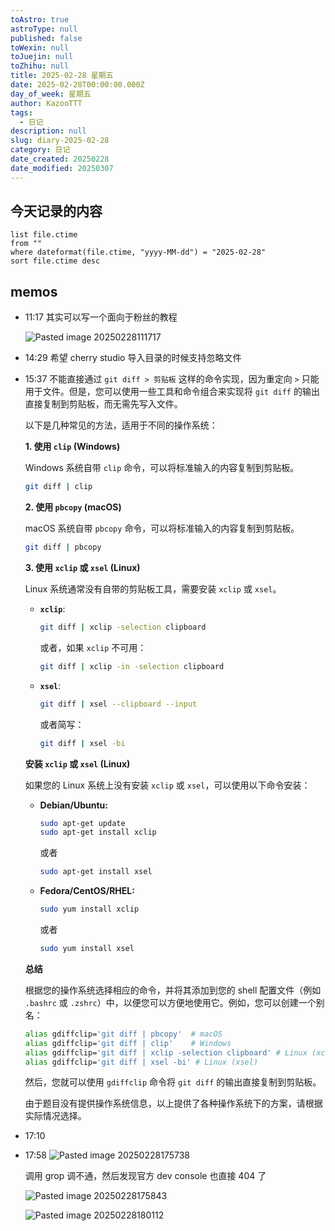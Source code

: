 ```yaml
---
toAstro: true
astroType: null
published: false
toWexin: null
toJuejin: null
toZhihu: null
title: 2025-02-28 星期五
date: 2025-02-28T00:00:00.000Z
day_of_week: 星期五
author: KazooTTT
tags:
  - 日记
description: null
slug: diary-2025-02-28
category: 日记
date_created: 20250228
date_modified: 20250307
---
```







## 今天记录的内容

``` dataview
list file.ctime
from ""
where dateformat(file.ctime, "yyyy-MM-dd") = "2025-02-28"
sort file.ctime desc
```

## memos

- 11:17
	其实可以写一个面向于粉丝的教程  

	![Pasted image 20250228111717](</mdImages/Pasted image 20250228111717.png>)

- 14:29 希望 cherry studio 导入目录的时候支持忽略文件
- 15:37
	不能直接通过 `git diff > 剪贴板` 这样的命令实现，因为重定向 `>` 只能用于文件。但是，您可以使用一些工具和命令组合来实现将 `git diff` 的输出直接复制到剪贴板，而无需先写入文件。

	以下是几种常见的方法，适用于不同的操作系统：

	**1. 使用 `clip` (Windows)**

	Windows 系统自带 `clip` 命令，可以将标准输入的内容复制到剪贴板。

	```bash
	git diff | clip
	```

	**2. 使用 `pbcopy` (macOS)**

	macOS 系统自带 `pbcopy` 命令，可以将标准输入的内容复制到剪贴板。

	```bash
	git diff | pbcopy
	```

	**3. 使用 `xclip` 或 `xsel` (Linux)**

	Linux 系统通常没有自带的剪贴板工具，需要安装 `xclip` 或 `xsel`。

 	- **`xclip`**:

	    ```bash
	    git diff | xclip -selection clipboard
	    ```

	    或者，如果 `xclip` 不可用：

	    ```bash
	    git diff | xclip -in -selection clipboard
	    ```

 	- **`xsel`**:

	    ```bash
	    git diff | xsel --clipboard --input
	    ```

	    或者简写：

	    ```bash
	    git diff | xsel -bi
	    ```

	**安装 `xclip` 或 `xsel` (Linux)**

	如果您的 Linux 系统上没有安装 `xclip` 或 `xsel`，可以使用以下命令安装：

 	- **Debian/Ubuntu:**

	    ```bash
	    sudo apt-get update
	    sudo apt-get install xclip
	    ```

	    或者

	    ```bash
	    sudo apt-get install xsel
	    ```

 	- **Fedora/CentOS/RHEL:**

	    ```bash
	    sudo yum install xclip
	    ```

	    或者

	    ```bash
	    sudo yum install xsel
	    ```

	**总结**

	根据您的操作系统选择相应的命令，并将其添加到您的 shell 配置文件（例如 `.bashrc` 或 `.zshrc`）中，以便您可以方便地使用它。例如，您可以创建一个别名：

	```bash
	alias gdiffclip='git diff | pbcopy'  # macOS
	alias gdiffclip='git diff | clip'    # Windows
	alias gdiffclip='git diff | xclip -selection clipboard' # Linux (xclip)
	alias gdiffclip='git diff | xsel -bi' # Linux (xsel)
	```

	然后，您就可以使用 `gdiffclip` 命令将 `git diff` 的输出直接复制到剪贴板。

	由于题目没有提供操作系统信息，以上提供了各种操作系统下的方案，请根据实际情况选择。

- 17:10
- 17:58
	![Pasted image 20250228175738](</mdImages/Pasted image 20250228175738.png>)  

	调用 grop 调不通，然后发现官方 dev console 也直接 404 了  

	![Pasted image 20250228175843](</mdImages/Pasted image 20250228175843.png>)  

	![Pasted image 20250228180112](</mdImages/Pasted image 20250228180112.png>)

